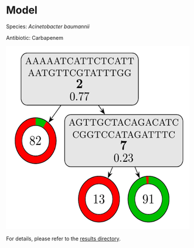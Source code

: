 
# Model

Species: *Acinetobacter baumannii*

Antibiotic: Carbapenem

<img src="./model.png" width=500 height=500 />

For details, please refer to the [results directory](../../../../../results/cart_b/acinetobacter%20baumannii/carbapenem/repeat_4/).

